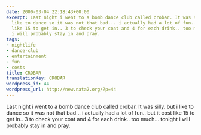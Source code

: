 ```yaml
---
date: 2000-03-04 22:18:43+00:00
excerpt: Last night i went to a bomb dance club called crobar. It was silly. but i
  like to dance so it was not that bad... i actually had a lot of fun.. but it cost
  like 15 to get in.. 3 to check your coat and 4 for each drink.. too much... tonight
  i will probably stay in and pray.
tags:
- nightlife
- dance-club
- entertainment
- fun
- costs
title: CROBAR
translationKey: CROBAR
wordpress_id: 44
wordpress_url: http://new.nata2.org/?p=44
---
```


Last night i went to a bomb dance club called crobar. It was silly. but i like to dance so it was not that bad... i actually had a lot of fun.. but it cost like 15 to get in.. 3 to check your coat and 4 for each drink.. too much... tonight i will probably stay in and pray.